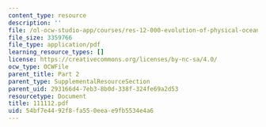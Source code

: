 ```yaml
---
content_type: resource
description: ''
file: /ol-ocw-studio-app/courses/res-12-000-evolution-of-physical-oceanography-spring-2007/54bf7e4492f8fa550eeae9fb5534e4a6_111112.pdf
file_size: 3359766
file_type: application/pdf
learning_resource_types: []
license: https://creativecommons.org/licenses/by-nc-sa/4.0/
ocw_type: OCWFile
parent_title: Part 2
parent_type: SupplementalResourceSection
parent_uid: 293166d4-7eb3-8b0d-338f-324fe69a2d53
resourcetype: Document
title: 111112.pdf
uid: 54bf7e44-92f8-fa55-0eea-e9fb5534e4a6
---
```

